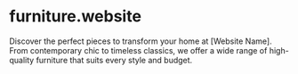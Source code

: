 # furniture.website
Discover the perfect pieces to transform your home at [Website Name]. From contemporary chic to timeless classics, we offer a wide range of high-quality furniture that suits every style and budget.
